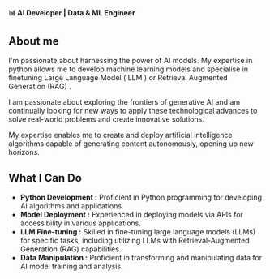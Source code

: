 #### 📊 AI Developer | Data & ML Engineer

## About me

I'm passionate about harnessing the power of AI models. My expertise in python allows me to develop machine learning models and specialise in finetuning Large Language Model ( LLM ) or Retrieval Augmented Generation (RAG) .

I am passionate about exploring the frontiers of generative AI and am continually looking for new ways to apply these technological advances to solve real-world problems and create innovative solutions. 

My expertise enables me to create and deploy artificial intelligence algorithms capable of generating content autonomously, opening up new horizons.

## What I Can Do

- **Python Development :** Proficient in Python programming for developing AI algorithms and applications.
- **Model Deployment :** Experienced in deploying models via APIs for accessibility in various applications.
- **LLM Fine-tuning :** Skilled in fine-tuning large language models (LLMs) for specific tasks, including utilizing LLMs with Retrieval-Augmented Generation (RAG) capabilities.
- **Data Manipulation :** Proficient in transforming and manipulating data for AI model training and analysis.


